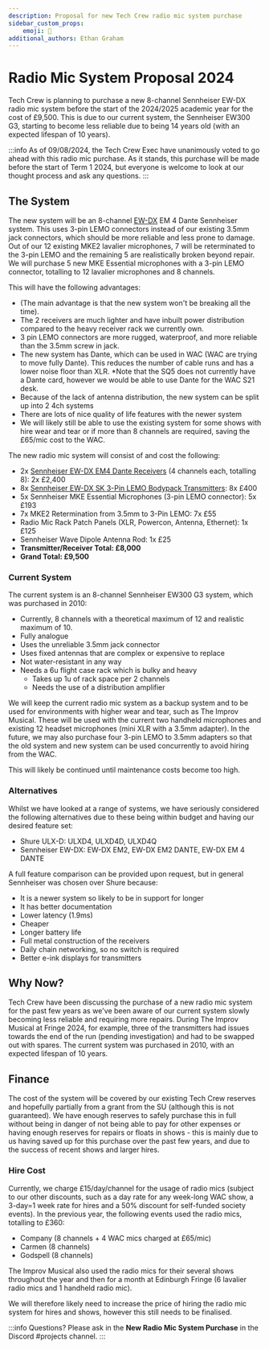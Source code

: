 ```yaml
---
description: Proposal for new Tech Crew radio mic system purchase
sidebar_custom_props:
    emoji: 🎤
additional_authors: Ethan Graham
---
```

# Radio Mic System Proposal 2024

Tech Crew is planning to purchase a new 8-channel Sennheiser EW-DX radio mic system before the start of the 
2024/2025 academic year for the cost of £9,500. This is due to our current system, the Sennheiser EW300 G3, 
starting to become less reliable due to being 14 years old (with an expected lifespan of 10 years).

:::info
As of 09/08/2024, the Tech Crew Exec have unanimously voted to go ahead with this radio mic purchase. As it stands,
this purchase will be made before the start of Term 1 2024, but everyone is welcome to look at our thought process and
ask any questions.
:::

## The System

The new system will be an 8-channel [EW-DX](https://www.sennheiser.com/en-gb/product-families/ew-dx-professional) EM 4
Dante Sennheiser system. This uses 3-pin LEMO connectors instead of our existing 3.5mm jack connectors, which should
be more reliable and less prone to damage. Out of our 12 existing MKE2 lavalier microphones, 7 will be reterminated to
the 3-pin LEMO and the remaining 5 are realistically broken beyond repair. We will purchase 5 new MKE 
Essential microphones with a 3-pin LEMO connector, totalling to 12 lavalier microphones and 8 channels.

This will have the following advantages:
* (The main advantage is that the new system won't be breaking all the time).
* The 2 receivers are much lighter and have inbuilt power distribution compared to the heavy receiver rack we currently
  own.
* 3 pin LEMO connectors are more rugged, waterproof, and more reliable than the 3.5mm screw in jack.
* The new system has Dante, which can be used in WAC (WAC are trying to move fully Dante). This reduces the number of 
  cable runs and has a lower noise floor than XLR. *Note that the SQ5 does not currently have a Dante card, however we
  would be able to use Dante for the WAC S21 desk.
* Because of the lack of antenna distribution, the new system can be split up into 2 4ch systems 
* There are lots of nice quality of life features with the newer system
* We will likely still be able to use the existing system for some shows with hire wear and tear or if more than 8 
  channels are required, saving the £65/mic cost to the WAC.

The new radio mic system will consist of and cost the following:
* 2x [Sennheiser EW-DX EM4 Dante Receivers](https://www.sennheiser.com/en-gb/catalog/products/wireless-systems/ew-dx-em-4-dante/ew-dx-em-4-dante-q1-9-509370)
  (4 channels each, totalling 8): 2x £2,400
* 8x [Sennheiser EW-DX SK 3-Pin LEMO Bodypack Transmitters](https://www.sennheiser.com/en-gb/catalog/products/wireless-systems/ew-dx-sk-3-pin/ew-dx-sk-3-pin-q1-9-509398):
  8x £400
* 5x Sennheiser MKE Essential Microphones (3-pin LEMO connector): 5x £193
* 7x MKE2 Retermination from 3.5mm to 3-Pin LEMO: 7x £55
* Radio Mic Rack Patch Panels (XLR, Powercon, Antenna, Ethernet): 1x £125
* Sennheiser Wave Dipole Antenna Rod: 1x £25
* **Transmitter/Receiver Total: £8,000**
* **Grand Total: £9,500**

### Current System
The current system is an 8-channel Sennheiser EW300 G3 system, which was purchased in 2010:
* Currently, 8 channels with a theoretical maximum of 12 and realistic maximum of 10.
* Fully analogue
* Uses the unreliable 3.5mm jack connector
* Uses fixed antennas that are complex or expensive to replace
* Not water-resistant in any way
* Needs a 6u flight case rack which is bulky and heavy
  * Takes up 1u of rack space per 2 channels
  * Needs the use of a distribution amplifier

We will keep the current radio mic system as a backup system and to be used for environments with higher wear and tear,
such as The Improv Musical. These will be used with the current two handheld microphones and existing 12 headset 
microphones (mini XLR with a 3.5mm adapter). In the future, we may also purchase four 3-pin LEMO to 3.5mm adapters 
so that the old system and new system can be used concurrently to avoid hiring from the WAC.

This will likely be continued until maintenance costs become too high.

### Alternatives

Whilst we have looked at a range of systems, we have seriously considered the following alternatives due to these 
being within budget and having our desired feature set:
* Shure ULX-D: ULXD4, ULXD4D, ULXD4Q
* Sennheiser EW-DX: EW-DX EM2, EW-DX EM2 DANTE, EW-DX EM 4 DANTE

A full feature comparison can be provided upon request, but in general Sennheiser was chosen over Shure because:
* It is a newer system so likely to be in support for longer
* It has better documentation
* Lower latency (1.9ms)
* Cheaper
* Longer battery life
* Full metal construction of the receivers
* Daily chain networking, so no switch is required
* Better e-ink displays for transmitters

## Why Now?

Tech Crew have been discussing the purchase of a new radio mic system for the past few years as we've been aware of our
current system slowly becoming less reliable and requiring more repairs. During The Improv Musical at Fringe 2024, for
example, three of the transmitters had issues towards the end of the run (pending investigation) and had to be swapped
out with spares. The current system was purchased in 2010, with an expected lifespan of 10 years.



## Finance

The cost of the system will be covered by our existing Tech Crew reserves and hopefully partially from a grant from the
SU (although this is not guaranteed). We have enough reserves to safely purchase this in full without being in danger of
not being able to pay for other expenses or having enough reserves for repairs or floats in shows - this is mainly due
to us having saved up for this purchase over the past few years, and due to the success of recent shows and larger 
hires.

### Hire Cost

Currently, we charge £15/day/channel for the usage of radio mics (subject to our other discounts, such as a day rate
for any week-long WAC show, a 3-day=1 week rate for hires and a 50% discount for self-funded society events). In the
previous year, the following events used the radio mics, totalling to £360:
* Company (8 channels + 4 WAC mics charged at £65/mic)
* Carmen (8 channels)
* Godspell (8 channels)

The Improv Musical also used the radio mics for their several shows throughout the year and then for a
month at Edinburgh Fringe (6 lavalier radio mics and 1 handheld radio mic).

We will therefore likely need to increase the price of hiring the radio mic system for hires and shows, however this 
still needs to be finalised.

:::info
Questions? Please ask in the **New Radio Mic System Purchase** in the Discord #projects channel.
:::